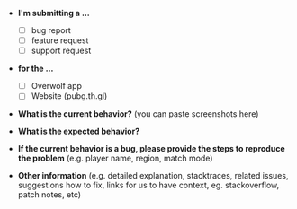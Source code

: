 - **I'm submitting a ...**

  - [ ] bug report
  - [ ] feature request
  - [ ] support request

- **for the ...**

  - [ ] Overwolf app
  - [ ] Website (pubg.th.gl)

- **What is the current behavior?** (you can paste screenshots here)

* **What is the expected behavior?**

- **If the current behavior is a bug, please provide the steps to reproduce the problem** (e.g. player name, region, match mode)

* **Other information** (e.g. detailed explanation, stacktraces, related issues, suggestions how to fix, links for us to have context, eg. stackoverflow, patch notes, etc)
